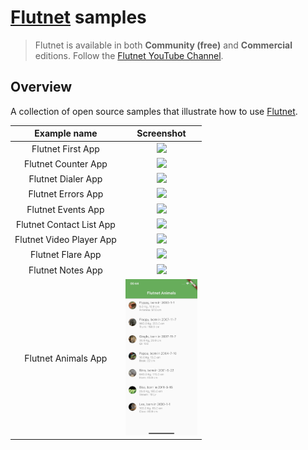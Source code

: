 # [Flutnet](https://www.flutnet.com) samples

> Flutnet is available in both **Community (free)** and **Commercial** editions.
> Follow the [Flutnet YouTube Channel](https://www.youtube.com/channel/UCMkHXUPeWEacra5BU6z9i6w).

## Overview
A collection of open source samples that illustrate how to use [Flutnet](https://www.flutnet.com).

|       Example name       |                                                      Screenshot                                                       |
| :----------------------: | :-------------------------------------------------------------------------------------------------------------------: |
|    Flutnet First App     | <a href="MyFirstApp/"> <img src="MyFirstApp/github_assets/app.gif" height="250" style="background-color:white;"> </a> |
|   Flutnet Counter App    |             <a href="FlutnetCounter/"> <img src="FlutnetCounter/github_assets/app.gif" height="250"></a>              |
|    Flutnet Dialer App    |              <a href="FlutnetDialer/"> <img src="FlutnetDialer/github_assets/app.gif" height="250"> </a>              |
|    Flutnet Errors App    |              <a href="FlutnetErrors/"> <img src="FlutnetErrors/github_assets/app.gif" height="250"> </a>              |
|    Flutnet Events App    |              <a href="FlutnetEvents/"> <img src="FlutnetEvents/github_assets/app.gif" height="250"> </a>              |
| Flutnet Contact List App |         <a href="FlutnetContactList/"> <img src="FlutnetContactList/github_assets/app.gif" height="250"> </a>         |
| Flutnet Video Player App |         <a href="FlutnetVideoPlayer/"> <img src="FlutnetVideoPlayer/github_assets/app.jpg" height="250"> </a>         |
|    Flutnet Flare App     |               <a href="FlutnetFlare/"> <img src="FlutnetFlare/github_assets/app.jpg" height="250"> </a>               |
|    Flutnet Notes App     |               <a href="FlutnetNotes/"> <img src="FlutnetNotes/github_assets/app.png" height="250"> </a>               |
|   Flutnet Animals App    |             <a href="FlutnetAnimals/"> <img src="FlutnetAnimals/github_assets/app.png" height="250"> </a>             |




